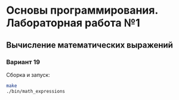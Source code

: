 # Основы программирования. Лабораторная работа №1

## Вычисление математических выражений

### Вариант 19

Сборка и запуск:

```bash
make
./bin/math_expressions
```
